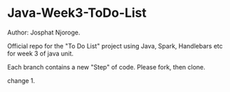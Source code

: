 # Java-Week3-ToDo-List

Author: Josphat Njoroge.

Official repo for the "To Do List" project using Java, Spark, Handlebars etc for week 3 of java unit.

Each branch contains a new "Step" of code. Please fork, then clone.

change 1.
